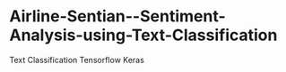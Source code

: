 # Airline-Sentian--Sentiment-Analysis-using-Text-Classification

Text Classification
Tensorflow Keras

